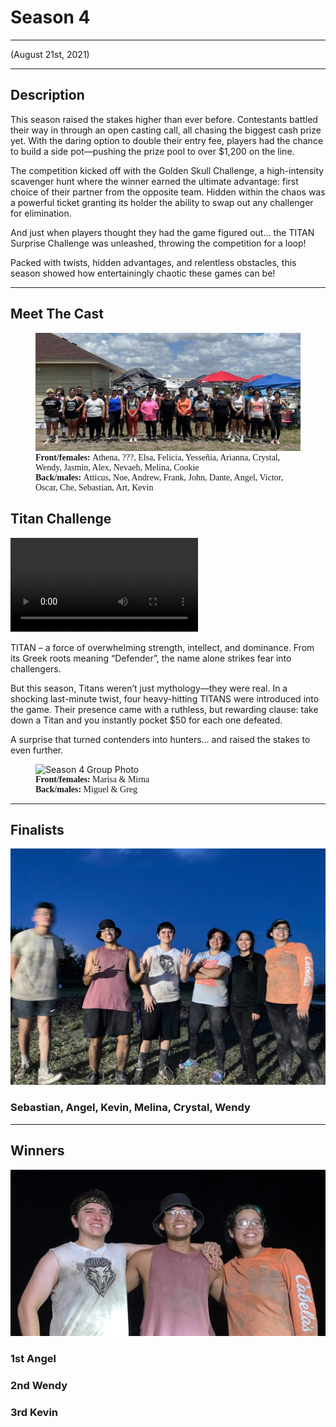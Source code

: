 # Season 4

---

<p class="centertext">(August 21st, 2021)</p>

---

## Description

This season raised the stakes higher than ever before. Contestants battled their way in through an open casting call, all chasing the biggest cash prize yet. With the daring option to double their entry fee, players had the chance to build a side pot—pushing the prize pool to over $1,200 on the line.

The competition kicked off with the Golden Skull Challenge, a high-intensity scavenger hunt where the winner earned the ultimate advantage: first choice of their partner from the opposite team. Hidden within the chaos was a powerful ticket granting its holder the ability to swap out any challenger for elimination.

And just when players thought they had the game figured out… the TITAN Surprise Challenge was unleashed, throwing the competition for a loop!

Packed with twists, hidden advantages, and relentless obstacles, this season showed how entertainingly chaotic these games can be!

---

## Meet The Cast

<figure>
<img src="../../images/season4_cast.jpg" alt="Season 4 Group Photo"/>
<figcaption style="max-width: 34rem; font-family: 'Papyrus'; margin-bottom: 0em; font-size: 1em"><b>Front/females: </b>Athena, ???, Elsa, Felicia, Yesseñia, Arianna, Crystal, Wendy, Jasmin, Alex, Nevaeh, Melina, Cookie</figcaption>
<figcaption style="max-width: 34rem; font-family: 'Papyrus'; margin-bottom: 0em; font-size: 1em"><b>Back/males: </b>Atticus, Noe, Andrew, Frank, John, Dante, Angel, Victor, Oscar, Che, Sebastian, Art, Kevin</figcaption>
</figure>

## Titan Challenge

<video controls>
  <source src="../../images/Titan_reveal.mp4" type="video/mp4">
Your browser does not support the video tag.
</video>

TITAN – a force of overwhelming strength, intellect, and dominance. From its Greek roots meaning “Defender”, the name alone strikes fear into challengers.

But this season, Titans weren’t just mythology—they were real. In a shocking last-minute twist, four heavy-hitting TITANS were introduced into the game. Their presence came with a ruthless, but rewarding clause: take down a Titan and you instantly pocket $50 for each one defeated.

A surprise that turned contenders into hunters… and raised the stakes to even further.

<figure>
<img src="../../images/the_titans.png" alt="Season 4 Group Photo"/>
<figcaption style="max-width: 34rem; font-family: 'Papyrus'; margin-bottom: 0em; font-size: 1em"><b>Front/females: </b>Marisa & Mirna</figcaption>
<figcaption style="max-width: 34rem; font-family: 'Papyrus'; margin-bottom: 0em; font-size: 1em"><b>Back/males: </b>Miguel & Greg</figcaption>
</figure>

---

## Finalists

![Something went wrong with this picture](../images/season4_finalists.JPG "Season 4 Finalists Group Photo")

### Sebastian, Angel, Kevin, Melina, Crystal, Wendy

---

## Winners

![Something went wrong with this picture](../images/season4_winners.jpg "Season 4 Finalists Group Photo")

### 1st Angel

### 2nd Wendy

### 3rd Kevin
